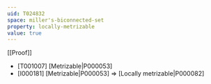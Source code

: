 ```yaml
---
uid: T024832
space: miller's-biconnected-set
property: locally-metrizable
value: true
---
```

[[Proof]]

* [T001007] [Metrizable|P000053]
* [I000181] [Metrizable|P000053] => [Locally metrizable|P000082]

